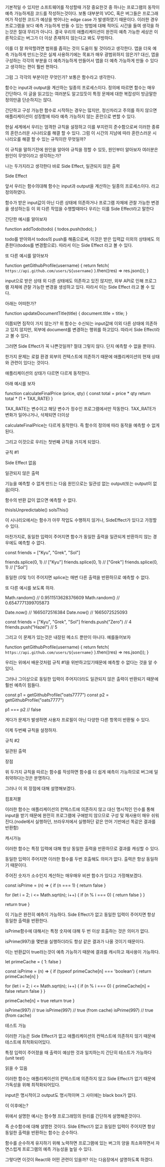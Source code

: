 기본적일 수 있지만 소프트웨어를 작성할때 가장 중요한것 중 하나는 프로그램의 동작이 예측 가능하게끔 코드를 작성하는것이다. 보통 대부분의 VOC, 혹은 버그들은 프로그래머가 작성한 코드가 예상을 벗어나는 edge case 가 발생하였기 때문이다. 이러한 경우 프로그램을 보다 예측 가능하게 만들 수 있는 방법에 대해 적어도 시간을 들여 생각을 하는것은 절대 무리가 아니다. 결국 우리의 애플리케이션이 완전히 예측 가능한 세상은 이론적으로는 버그가 더 이상 존재하지 않는다고 봐도 무방하다.



이를  더 잘 파악할려면 범위를 좁히는 것이 도움이 될 것이라고 생각한다. 앱을 더욱 예측 가능하게 만드는것은 실제 사용하기에는 목표가 매우 광범위하지 않은가? 대신, 앱을 구성하는 각각의 부분을 더 예측가능하게 만들어서 앱을 더 예측 가능하게 만들 수 있다고 생각하는 편이 훨씬 편하다.

그럼 그 각각의 부분이란 무엇인가? 보통은 함수라고 생각한다.



함수는 input과 output을 계산하는 일종의 프로세스이다. 정의에 따르면 함수는 매우 간단하다. 이 글을 읽고있는 여러분도 알고있듯이 특정 문제에 대한 복잡성이 방금말한 정의만큼 단순하지는 않다.



간단하고 구성 가능한 함수로 시작하는 경우는 많지만, 정신차리고 주의를 하지 않으면 애플리케이션이 성장함에 따라 예측 가능하지 않는 혼란으로 변할 수 있다.



현실 세계에서 우리는 엄격한 규칙을 설정하고 이를 부지런히 준수함으로써 이러한 종류의 혼란스러운 시나리오를 해결 할 수 있다. 그럼 이 시간의 지남에 따라 혼란스러운 시나리오를 해결 할 수 있는 규칙이란 무엇일까?



이 규칙을 말하기전에  원인을 알아야 규칙을 정할 수 있듯, 원인부터 알아보자 여러분은 원인이 무엇이라고 생각하는가?

나는 두가지라고 생각한다 바로 Side Effect, 일관되지 않은 출력



Side Effect

앞서 우리는 함수의대해 함수는 input과 output을 계산하는 일종의 프로세스이다.  라고 정의하였다.

함수가 받은 input값이 아닌 다른 상태에 의존하거나 프로그램 자체에 관찰 가능한 변경을 생성하는등 이 외 다른 작업을 수행할때마다 우리는 이를 Side Effect라고 말한다

간단한 예시를 알아보자

function addTodo(todo) {
  todos.push(todo);
}

todo를 받아와서 todos의 push를 해줌으로써, 이것은 받은 입력값 이외의 상태에도 의존한다(todos를 변경함으로). 따라서 이는 Side Effect 라고 볼 수 있다.

또 다른 예시를 알아보자

function getGithubProfile(username) {
  return fetch(
    `https://api.github.com/users/${username}`
  ).then((res) => res.json());
}

input으로 받은 상태 외 다른 상태에도 의존하고 있진 않지만, 외부 API로 인해 프로그램 자체에 관찰 가능한 변경을 생성하고 있다. 따라서 이는 Side Effect 라고 볼 수 있다.



아래는 어떠한가?

function updateDocumentTitle(title) {
  document.title = title;
}

이쯤되면 짐작이 가지 않는가? 위 함수는 수신되는 input값에 이외 다른 상태에 의존하고 있지 않지만, 외부에 document를 변경하는 행위를 하고있다. 따라서 Side Effect라고 볼 수 있다.



그러면 Side Effect가 꼭 나쁜것일까? 절대 그렇지 않다. 단지 예측할 수 없을 뿐이다.



한가지 문제는 로컬 환경 외부의 컨텍스트에 의존하기 때문에 애플리케이션의 현재 상태와 관련이 있다는 것이다.

애플리케이션의 상태가 다르면 다르게 동작한다.



아래 예시를 보자

function calculateFinalPrice (price, qty) {
  const total = price * qty
  return total * (1 + TAX_RATE)
}

TAX_RATE는 변수이고 해당 변수가 정수인 프로그램에서만 작동한다. TAX_RATE가 변화가 일어나거나, 삭제되면 더이상 

calculateFinalPrice는 다르게 동작한다. 즉 함수의 정의에 따라 동작을 예측할 수 없게 된다.



그리고 이것으로 우리는 첫번째 규칙을 가지게 되었다.

규칙 #1

Side Effect 없음

일관되지 않은 출력

기능을 예측할 수 없게 만드는 다음 원인으로는 일관성 없는 output(또는 output이 없음)이다.

함수의 반환 값이 없으면 예측할 수 없다.

thisIsUnpredictable()
soIsThis()

이 시나리오에서는 함수가 아무 작업도 수행하지 않거나, SideEffect가 있다고 가정할 수 있다.



마찬가지로, 동일한 입력이 주어지면 함수가 동일한 출력을 일관되게 반환하지 않는 경우에도 예측할 수 없다.

const friends = ["Kyu", "Grek", "Sol"]

friends.splice(0, 1) // ["Kyu"]
friends.splice(0, 1) // ["Grek"]
friends.splice(0, 1) // ["Sol"]

동일한 (0및 1)이 주어지면 splice는 매번 다른 출력을 반환하므로 예측할 수 없다.



또 다른 예시를 보도록 하자.

Math.random() // 0.9511513628376609
Math.random() // 0.6547771399705873

Date.now() // 1665072516384
Date.now() // 1665072525093

const friends = ["Kyu", "Grek", "Sol"]
friends.push("Zero") // 4
friends.push("Hazel") // 5

그리고 이 문제가 있는것은 내장된 메소드 뿐만이 아니다. 예를들어보자

function getGithubProfile(username) {
  return fetch(
    `https://api.github.com/users/${username}`
  ).then((res) => res.json());
}

우리는 위에서 배운것처럼 규칙 #1을 위반하고있기때문에 예측할 수 없다는 것을 알 수 있다.

그러나 그이상으로 동일한 입력이 주어지더라도 일관되지 않은 출력이 반환되기 때문에 훨씬 예측이 힘들다.

const p1 = getGithubProfile("oats7777")
const p2 = getGithubProfile("oats7777")

p1 === p2 // false

게다가 문제가 발생하면 사용자 프로필이 아닌 다양한 다른 항목이 반환될 수 있다.

이제 두번째 규칙을 설정하자.

규칙 #2

일관된 출력



장점

위 두가지 규칙을 따르는 함수를 작성하면 함수를 더 쉽게 예측이 가능하므로 버그에 덜 취약하다는것은 분명하다.

그러나 이 외 장점에 대해 설명해보겠다.



컴포저블

이러한 함수는 애플리케이션의 컨텍스트에 의존하지 않고 대신 명시적인 인수를 통해 input을 받기 때문에 완전히 프로그램에 구애받지 않으므로 구성 및 재사용이 매우 쉬워진다.(node에서 실행하던, 브라우저에서 실행하단 같은 언어 기반에선 똑같은 결과를 반환함)



캐시가능

이러한 함수는 특정 입력에 대해 항상 동일한 출력을 반환하므로 결과를 캐싱할 수 있다.

동일한 입력이 주어지면 이러한 함수를 두번 호출해도 의미가 없다. 출력은 항상 동일하기 때문이다.



주어진 숫자가 소수인지 계산하는 매우매우 비싼 함수가 있다고 가정해보겠다.

const isPrime = (n) => {
  if (n === 1) {
    return false
  }

  for (let i = 2; i <= Math.sqrt(n); i++) {
    if (n % i === 0) {
      return false
    }
  }

  return true
}



이 기능은 완전히 예측이 가능하다. Side Effect가 없고 동일한 입력이 주어지면 항상 동일한 출력을 반환한다.

isPrime함수에 대해서는 특정 숫자에 대해 두 번 이상 호출하는 것은 의미가 없다.

isPrime(997)을 몇번을 실행하더라도 항상 같은 결과가 나올 것이기 때문이다.

이는 반환값이 true라는것이 예측 가능하기 때문에 결과를 캐시하고 재사용이 가능하다.



let primeCache = {
  1: false
}

const isPrime = (n) => {
  if (typeof primeCache[n] === 'boolean') {
    return primeCache[n]
  }

  for (let i = 2; i <= Math.sqrt(n); i++) {
    if (n % i === 0) {
      primeCache[n] = false
      return false
    }
  }

  primeCache[n] = true
  return true
}

isPrime(997) // true
isPrime(997) // true (from cache)
isPrime(997) // true (from cache)



테스트 가능

이러한 기능은 Side Effect가 없고 애플리케이션의 컨텍스트에 의존하지 않기 때문에 테스트에 최적화되어있다.

특정 입력이 주어졌을 때 출력이 예상한 것과 일치하는지 간단히 테스트가 가능하다(unit test)



읽을 수 있음

이러한 함수는 애플리케이션의 컨텍스트에 의존하지 않고 Side Effect가 없기 때문에 가독성을 위해 최적화되어있다.

input은 명시적이고 output도 명시적이며 그 사이에는 black box가 없다.



이 이후에는?

위에서 설명한 예시는 함수형 프로그래밍의 원리를 간단하게 설명해준것이다.

즉 순수함수에 대해 설명한 것이다. SIde Effect가 없고 동일한 입력이 주어지면 항상 동일한 출력을 반환하는 함수는 순수하다.



함수를 순수하게 유지하기 위해 노력하면 프로그램에 있는 버그의 양을 최소화하면서 자연스럽게 프로그램의 예측 가능성을 높일 수 있다.



그렇다면 이것이 React와 어떤 관련이 있을까? 이는 다음장에서 설명하도록 하겠다.